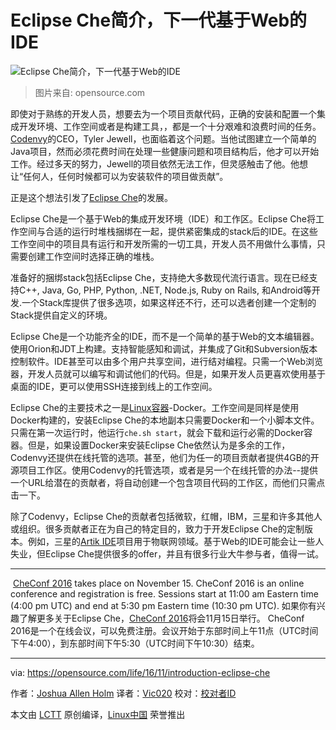Eclipse Che简介，下一代基于Web的IDE
============================================================
 ![Eclipse Che简介，下一代基于Web的IDE](https://opensource.com/sites/default/files/styles/image-full-size/public/images/education/EDU_OSDC_OpenClass_520x292_FINAL_JD.png?itok=ETOrrpcP "Introduction to Eclipse Che, a next-generation, web-based IDE") 

>图片来自: opensource.com

即使对于熟练的开发人员，想要去为一个项目贡献代码，正确的安装和配置一个集成开发环境、工作空间或者是构建工具，，都是一个十分艰难和浪费时间的任务。[Codenvy][1]的CEO，Tyler Jewell，也面临着这个问题。当他试图建立一个简单的Java项目，然而必须花费时间在处理一些健康问题和项目结构后，他才可以开始工作。经过多天的努力，Jewell的项目依然无法工作，但灵感触击了他。他想让“任何人，任何时候都可以为安装软件的项目做贡献”。

正是这个想法引发了[Eclipse Che][2]的发展。

Eclipse Che是一个基于Web的集成开发环境（IDE）和工作区。Eclipse Che将工作空间与合适的运行时堆栈捆绑在一起，提供紧密集成的stack后的IDE。在这些工作空间中的项目具有运行和开发所需的一切工具，开发人员不用做什么事情，只需要创建工作空间时选择正确的堆栈。

准备好的捆绑stack包括Eclipse Che，支持绝大多数现代流行语言。现在已经支持C++, Java, Go, PHP, Python, .NET, Node.js, Ruby on Rails, 和Android等开发.一个Stack库提供了很多选项，如果这样还不行，还可以选者创建一个定制的Stack提供自定义的环境。

Eclipse Che是一个功能齐全的IDE，而不是一个简单的基于Web的文本编辑器。使用Orion和JDT上构建。支持智能感知和调试，并集成了Git和Subversion版本控制软件。IDE甚至可以由多个用户共享空间，进行结对编程。只需一个Web浏览器，开发人员就可以编写和调试他们的代码。但是，如果开发人员更喜欢使用基于桌面的IDE，更可以使用SSH连接到线上的工作空间。

Eclipse Che的主要技术之一是[Linux容器][3]-Docker。工作空间是同样是使用Docker构建的，安装Eclipse Che的本地副本只需要Docker和一个小脚本文件。只需在第一次运行时，他运行`che.sh start`，就会下载和运行必需的Docker容器。但是，如果设置Docker来安装Eclipse Che依然认为是多余的工作，Codenvy还提供在线托管的选项。甚至，他们为任一的项目贡献者提供4GB的开源项目工作区。使用Codenvy的托管选项，或者是另一个在线托管的办法--提供一个URL给潜在的贡献者，将自动创建一个包含项目代码的工作区，而他们只需点击一下。

除了Codenvy，Eclipse Che的贡献者包括微软，红帽，IBM，三星和许多其他人或组织。很多贡献者正在为自己的特定目的，致力于开发Eclipse Che的定制版本。例如，三星的[Artik IDE][4]项目用于物联网领域。基于Web的IDE可能会让一些人失业，但Eclipse Che提供很多的offer，并且有很多行业大牛参与者，值得一试。
* * *

 [CheConf 2016][5] takes place on November 15\. CheConf 2016 is an online conference and registration is free. Sessions start at 11:00 am Eastern time (4:00 pm UTC) and end at 5:30 pm Eastern time (10:30 pm UTC).
如果你有兴趣了解更多关于Eclipse Che，[CheConf 2016][5]将会11月15日举行。 CheConf 2016是一个在线会议，可以免费注册。会议开始于东部时间上午11点（UTC时间下午4:00），到东部时间下午5:30（UTC时间下午10:30）结束。

--------------------------------------------------------------------------------

via: https://opensource.com/life/16/11/introduction-eclipse-che

作者：[Joshua Allen Holm][a]
译者：[Vic020](http://www.vicyu.net/)
校对：[校对者ID](https://github.com/校对者ID)

本文由 [LCTT](https://github.com/LCTT/TranslateProject) 原创编译，[Linux中国](https://linux.cn/) 荣誉推出

[a]:https://opensource.com/users/holmja
[1]:http://codenvy.com/
[2]:http://eclipse.org/che
[3]:https://opensource.com/resources/what-are-linux-containers
[4]:http://eclipse.org/che/artik
[5]:https://eclipse.org/che/checonf/
